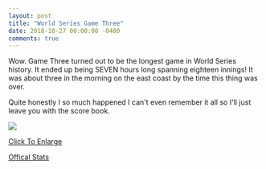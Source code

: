 ```yaml
---
layout: post
title: "World Series Game Three"
date: 2018-10-27 00:00:00 -0400
comments: true
---
```


Wow. Game Three turned out to be the longest game in World Series history. It ended up being SEVEN hours long spanning eighteen innings! It was about three in the morning on the east coast by the time this thing was over. 

Quite honestly I so much happened I can't even remember it all so I'll just leave you with the score book.

<img src="{{ site.url }}/{% link img/2018ws-gm-three.jpg %}">

<a href="{{ site.url }}/{% link img/2018ws-gm-three.jpg %}" target="_blank">Click To Enlarge</a>

<a href="https://www.baseball-reference.com/boxes/LAN/LAN201810260.shtml" target="_blank">Offical Stats</a>
